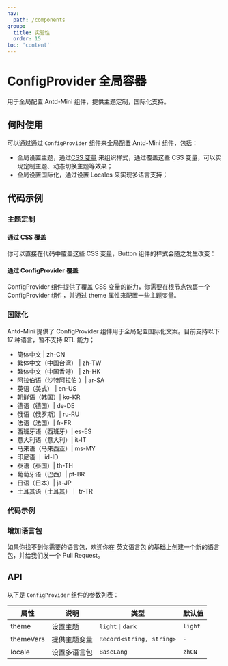 ```yaml
---
nav:
  path: /components
group:
  title: 实验性
  order: 15
toc: 'content'
---
```


# ConfigProvider 全局容器

用于全局配置 Antd-Mini 组件，提供主题定制，国际化支持。

## 何时使用

可以通过通过 `ConfigProvider` 组件来全局配置 Antd-Mini 组件，包括：

- 全局设置主题，通过[CSS 变量](https://developer.mozilla.org/zh-CN/docs/Web/CSS/Using_CSS_custom_properties) 来组织样式，通过覆盖这些 CSS 变量，可以实现定制主题、动态切换主题等效果；
- 全局设置国际化，通过设置 Locales 来实现多语言支持；

## 代码示例

### 主题定制

#### 通过 CSS 覆盖

你可以直接在代码中覆盖这些 CSS 变量，Button 组件的样式会随之发生改变：

#### 通过 ConfigProvider 覆盖

ConfigProvider 组件提供了覆盖 CSS 变量的能力，你需要在根节点包裹一个 ConfigProvider 组件，并通过 theme 属性来配置一些主题变量。

### 国际化

Antd-Mini 提供了 ConfigProvider 组件用于全局配置国际化文案。目前支持以下 17 种语言，暂不支持 RTL 能力；

- 简体中文 | zh-CN
- 繁体中文（中国台湾） | zh-TW
- 繁体中文（中国香港） | zh-HK
- 阿拉伯语（沙特阿拉伯 ）| ar-SA
- 英语（美式） | en-US
- 朝鲜语（韩国）| ko-KR
- 德语（德国）| de-DE
- 俄语（俄罗斯）| ru-RU
- 法语（法国）| fr-FR
- 西班牙语（西班牙）| es-ES
- 意大利语（意大利）| it-IT
- 马来语（马来西亚）| ms-MY
- 印尼语 ｜ id-ID
- 泰语（泰国）| th-TH
- 葡萄牙语（巴西）| pt-BR
- 日语（日本）| ja-JP
- 土耳其语（土耳其）｜ tr-TR

### 代码示例

<code src='../../demo/pages/ConfigProvider/index'></code>

### 增加语言包

如果你找不到你需要的语言包，欢迎你在 英文语言包 的基础上创建一个新的语言包，并给我们发一个 Pull Request。

## API

以下是 `ConfigProvider` 组件的参数列表：

| 属性      | 说明         | 类型                     | 默认值  |
| --------- | ------------ | ------------------------ | ------- |
| theme     | 设置主题     | `light｜dark`            | `light` |
| themeVars | 提供主题变量 | `Record<string, string>` | `-`     |
| locale    | 设置多语言包 | `BaseLang`               | `zhCN`  |
